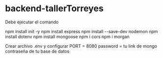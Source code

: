 # backend-tallerTorreyes

Debe ejecutar el comando

npm install init -y
npm install express
npm install --save-dev nodemon
npm install dotenv
npm install mongoose
npm i cors
npm i morgan

Crear archivo .env y configurar
PORT = 8080
password = tu link de mongo contraseña de tu base de datos
